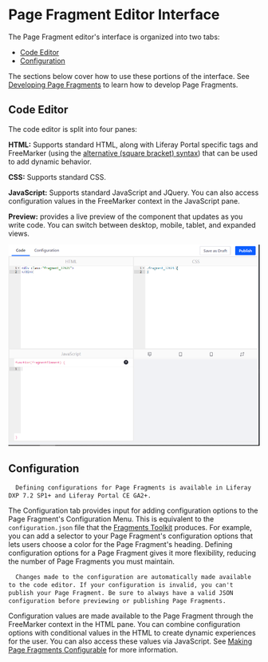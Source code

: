 # Page Fragment Editor Interface

The Page Fragment editor's interface is organized into two tabs:

* [Code Editor](#code-editor)
* [Configuration](#configuration)

The sections below cover how to use these portions of the interface. See [Developing Page Fragments](../../developing-page-fragments/developing-fragments-intro.md) to learn how to develop Page Fragments.

## Code Editor

The code editor is split into four panes:

**HTML:** Supports standard HTML, along with Liferay Portal specific tags and FreeMarker (using the [alternative (square bracket) syntax](https://freemarker.apache.org/docs/dgui_misc_alternativesyntax.html)) that can be used to add dynamic behavior.

**CSS:** Supports standard CSS.

**JavaScript:** Supports standard JavaScript and JQuery. You can also access configuration values in the FreeMarker context in the JavaScript pane.

**Preview:** provides a live preview of the component that updates as you write code. You can switch between desktop, mobile, tablet, and expanded views.

![The Fragments editor provides an environment for creating all the parts of a Fragment.](./the-page-fragments-editor/images/01.png)

## Configuration

```note::
  Defining configurations for Page Fragments is available in Liferay DXP 7.2 SP1+ and Liferay Portal CE GA2+.
```

The Configuration tab provides input for adding configuration options to the Page Fragment's Configuration Menu. This is equivalent to the `configuration.json` file that the [Fragments Toolkit](../../developing-page-fragments/using-the-fragments-toolkit.md) produces. For example, you can add a selector to your Page Fragment's configuration options that lets users choose a color for the Page Fragment's heading. Defining configuration options for a Page Fragment gives it more flexibility, reducing the number of Page Fragments you must maintain.

```note::
  Changes made to the configuration are automatically made available to the code editor. If your configuration is invalid, you can't publish your Page Fragment. Be sure to always have a valid JSON configuration before previewing or publishing Page Fragments.
```

Configuration values are made available to the Page Fragment through the FreeMarker context in the HTML pane. You can combine configuration options with conditional values in the HTML to create dynamic experiences for the user. You can also access these values via JavaScript. See [Making Page Fragments Configurable](../developing-page-fragments/making-a-page-fragment-configurable.md) <!-- TODO: Fix link --> for more information.
